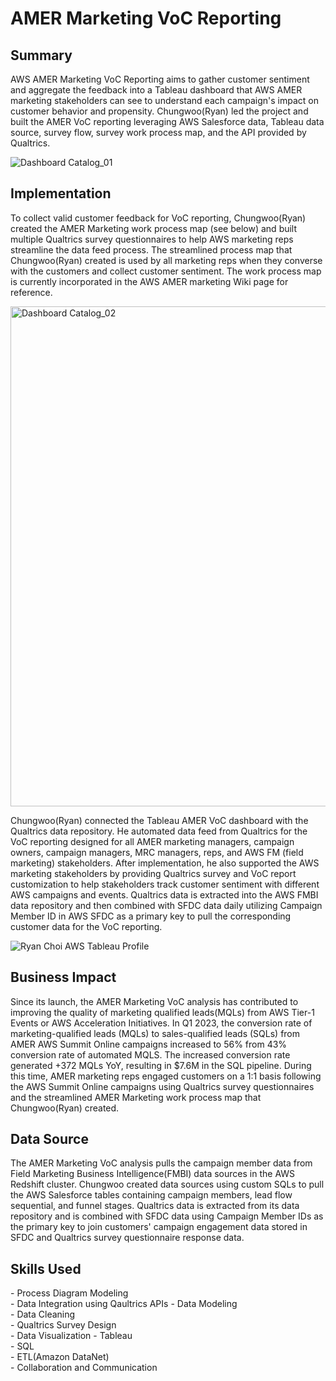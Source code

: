 <!-- Title -->
<h1 align="left">AMER Marketing VoC Reporting </h1>


<h2 align="left">Summary </h2>

AWS AMER Marketing VoC Reporting aims to gather customer sentiment and aggregate the feedback into a Tableau dashboard that AWS AMER marketing stakeholders can see to understand each campaign's impact on customer behavior and propensity. Chungwoo(Ryan) led the project and built the AMER VoC reporting leveraging AWS Salesforce data, Tableau data source, survey flow, survey work process map, and the API provided by Qualtrics.  

![Dashboard Catalog_01](https://github.com/ryavse11/ryan_choi_portfolio/assets/151677676/adf7d711-6a2c-4e59-9eb1-769910de2dfd)


<h2 align="left">Implementation </h2>

To collect valid customer feedback for VoC reporting, Chungwoo(Ryan) created the AMER Marketing work process map (see below) and built multiple Qualtrics survey questionnaires to help AWS marketing reps streamline the data feed process. The streamlined process map that Chungwoo(Ryan) created is used by all marketing reps when they converse with the customers and collect customer sentiment. The work process map is currently incorporated in the AWS AMER marketing Wiki page for reference. 

<img width="800" alt="Dashboard Catalog_02" src="https://github.com/ryavse11/ryan_choi_portfolio/assets/151677676/c73d4b82-46da-429c-a255-d1f7a6514d91">


Chungwoo(Ryan) connected the Tableau AMER VoC dashboard with the Qualtrics data repository. He automated data feed from Qualtrics for the VoC reporting designed for all AMER marketing managers, campaign owners, campaign managers, MRC managers, reps, and AWS FM (field marketing) stakeholders. After implementation, he also supported the AWS marketing stakeholders by providing Qualtrics survey and VoC report customization to help stakeholders track customer sentiment with different AWS campaigns and events. Qualtrics data is extracted into the AWS FMBI data repository and then combined with SFDC data daily utilizing Campaign Member ID in AWS SFDC as a primary key to pull the corresponding customer data for the VoC reporting. 

![Ryan Choi AWS Tableau Profile](https://github.com/ryavse11/ryan_choi_portfolio/assets/151677676/3178ffe0-b1ed-41e3-bcd4-13b0e912fb77)



<h2 align="left">Business Impact </h2>

Since its launch, the AMER Marketing VoC analysis has contributed to improving the quality of marketing qualified leads(MQLs) from AWS Tier-1 Events or AWS Acceleration Initiatives. In Q1 2023, the conversion rate of marketing-qualified leads (MQLs) to sales-qualified leads (SQLs) from AMER AWS Summit Online campaigns increased to 56% from 43% conversion rate of automated MQLS. The increased conversion rate generated +372 MQLs YoY, resulting in $7.6M in the SQL pipeline. During this time, AMER marketing reps engaged customers on a 1:1 basis following the AWS Summit Online campaigns using Qualtrics survey questionnaires and the streamlined AMER Marketing work process map that Chungwoo(Ryan) created. 

<h2 align="left">Data Source </h2>

The AMER Marketing VoC analysis pulls the campaign member data from Field Marketing Business Intelligence(FMBI) data sources in the AWS Redshift cluster. Chungwoo created data sources using custom SQLs to pull the AWS Salesforce tables containing campaign members, lead flow sequential, and funnel stages. Qualtrics data is extracted from its data repository and is combined with SFDC data using Campaign Member IDs as the primary key to join customers' campaign engagement data stored in SFDC and Qualtrics survey questionnaire response data. 


<h2 align="left">Skills Used </h2>
- Process Diagram Modeling <br>
- Data Integration using Qaultrics APIs
- Data Modeling  <br>
- Data Cleaning <br>
- Qualtrics Survey Design <br>
- Data Visualization - Tableau <br>
- SQL <br>
- ETL(Amazon DataNet)<br>
- Collaboration and Communication

